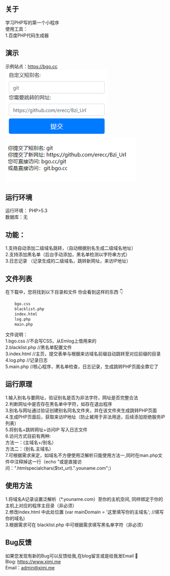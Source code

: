 ## 关于
学习PHP写的第一个小程序</br>
使用工具：</br>
        1.百度PHP代码生成器</br>
## 演示
示例站点：https://bgo.cc </br>
![Example Image](images/bz_1.png)</br>
![Example Image](images/bz_2.png)</br>

## 运行环境
运行环境： PHP>5.3</br>
数据库：无</br>

## 功能：
1.支持自动添加二级域名跳转，（自动根据别名生成二级域名地址）</br>
2.支持添加黑名单（后台手动添加，黑名单检测以字符串方式）</br>
3.日志记录 （记录生成的二级域名，跳转新网址，来访IP地址）</br>

## 文件列表
在下载中，您将找到以下目录和文件  你会看到这样的东西 👇</br>
```
    bgo.css
    blacklist.php
    index.html
    log.php
    main.php
```
文件说明：</br>
   1.bgo.css         //不会写CSS，从Emlog上借用来的</br>
   2.blacklist.php  //黑名单配置文件</br>
   3.index.html    //主页，提交表单与根据来访域名前缀自动跳转至对应前缀的目录</br>
   4.log.php      //记录日志</br>
   5.main.php    //核心程序，黑名单检查，日志记录，生成跳转PHP页面全靠它了</br>
 ## 运行原理
   1.输入别名与要网址，验证别名是否为非法字符，网址是否完整合法</br>
   2.判断网址中是否存在黑名单中字符，如存在退出程序</br>
   3.别名与网址通过验证创建别名同名文件夹，并在该文件夹生成跳转PHP页面</br>
   4.生成PHP页面后，获取来访IP地址（防止被用于非法用途，后续添加拒绝服务IP列表）</br>
   5.将别名+跳转网址+访问IP 写入日志文件</br>
   6.访问方式目前有两种:</br>
     方法一：(主域名+/别名）</br>
     方法二：（别名.主域名）</br>
   7.可根据需求来定，如域名不方便使用泛解析只能使用方法一,同时在man.php文件中注释掉这一行（echo "或是直接访问：".htmlspecialchars($txt_url).".youname.com";）</br>
   
## 使用方法
   1.将域名A记录设置泛解析（*.youname.com）至你的主机空间, 同样绑定于你的主机上对应的程序主目录（非必须）</br>
   2.修改index.html 中此处位置 (var mainDomain = '这里填写你的主域名'; //填写你的域名) </br>
   3.根据需求可在 blacklist.php 中可根据需求填写黑名单字符（非必须）</br>
   
## Bug反馈
如果您发现有新的Bug可以反馈给我,在blog留言或是给我发Email 🎉</br>
  Blog: https://www.ximi.me</br>
 Email：admin@ximi.me</br>
